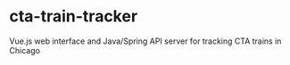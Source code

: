 # cta-train-tracker
Vue.js web interface and Java/Spring API server for tracking CTA trains in Chicago
